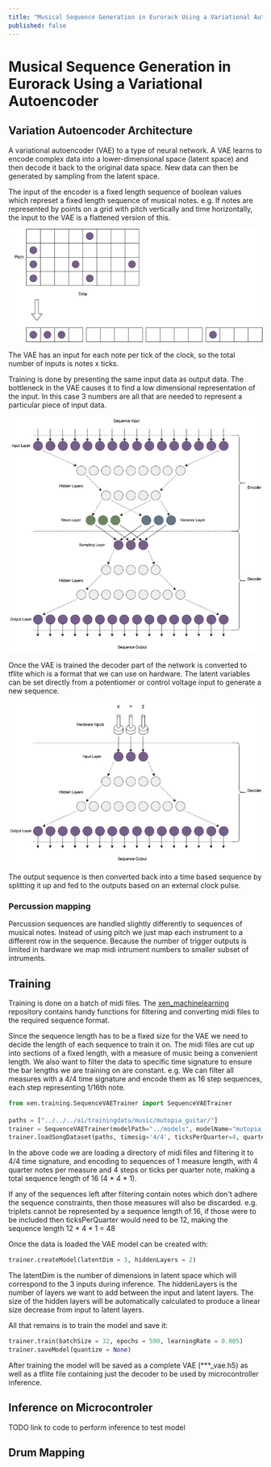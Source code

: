 ```yaml
---
title: "Musical Sequence Generation in Eurorack Using a Variational Autoencoder"
published: false
---
```

# Musical Sequence Generation in Eurorack Using a Variational Autoencoder



## Variation Autoencoder Architecture

A variational autoencoder (VAE) to a type of neural network. A VAE learns to encode complex data into a lower-dimensional space (latent space) and then decode it back to the original data space. New data can then be generated by sampling from the latent space.

The input of the encoder is a fixed length sequence of boolean values which represet a fixed length sequence of musical notes. e.g. If notes are represented by points on a grid with pitch vertically and time horizontally, the input to the VAE is a flattened version of this.

![Input](/assets/images/2023-10-27-vae-musical-sequence-generation/input_encoding.drawio.png)

The VAE has an input for each note per tick of the clock, so the total number of inputs is notes x ticks.

Training is done by presenting the same input data as output data. The bottleneck in the VAE causes it to find a low dimensional representation of the input. In this case 3 numbers are all that are needed to represent a particular piece of input data.

![VAE](/assets/images/2023-10-27-vae-musical-sequence-generation/vae_training.drawio.png)

Once the VAE is trained the decoder part of the network is converted to tflite which is a format that we can use on hardware. The latent variables can be set directly from a potentiomer or control voltage input to generate a new sequence.

![Decoder](/assets/images/2023-10-27-vae-musical-sequence-generation/vae_inference.drawio.png)

The output sequence is then converted back into a time based sequence by splitting it up and fed to the outputs based on an external clock pulse.

### Percussion mapping

Percussion sequences are handled slightly differently to sequences of musical notes. Instead of using pitch we just map each instrument to a different row in the sequence. Because the number of trigger outputs is limited in hardware we map midi intrument numbers to smaller subset of intruments.



## Training

Training is done on a batch of midi files. The [xen_machinelearning](https://github.com/pigatron-industries/xen_machinelearning/blob/main/python/train_vae.ipynb) repository contains handy functions for filtering and converting midi files to the required sequence format.

Since the sequence length has to be a fixed size for the VAE we need to decide the length of each sequence to train it on. The midi files are cut up into sections of a fixed length, with a measure of music being a convenient length. We also want to filter the data to specific time signature to ensure the bar lengths we are training on are constant. e.g. We can filter all measures with a 4/4 time signature and encode them as 16 step sequences, each step representing 1/16th note.

``` python
from xen.training.SequenceVAETrainer import SequenceVAETrainer

paths = ["../../../ai/trainingdata/music/mutopia_guitar/"]
trainer = SequenceVAETrainer(modelPath="../models", modelName="mutopia_guitar_16")
trainer.loadSongDataset(paths, timesig='4/4', ticksPerQuarter=4, quartersPerMeasure=4, measuresPerSequence=1)
```

In the above code we are loading a directory of midi files and filtering it to 4/4 time signature, and encoding to sequences of 1 measure length, with 4 quarter notes per measure and 4 steps or ticks per quarter note, making a total sequence length of 16 (4 * 4 * 1).

If any of the sequences left after filtering contain notes which don't adhere the sequence constraints, then those measures will also be discarded. e.g. triplets cannot be represented by a sequence length of 16, if those were to be included then ticksPerQuarter would need to be 12, making the sequence length 12 * 4 * 1 = 48

Once the data is loaded the VAE model can be created with:

``` python
trainer.createModel(latentDim = 3, hiddenLayers = 2)
```

The latentDim is the number of dimensions in latent space which will correspond to the 3 inputs during inference. The hiddenLayers is the number of layers we want to add between the input and latent layers. The size of the hidden layers will be automatically calculated to produce a linear size decrease from input to latent layers.

All that remains is to train the model and save it:

``` python
trainer.train(batchSize = 32, epochs = 500, learningRate = 0.005)
trainer.saveModel(quantize = None)
```

After training the model will be saved as a complete VAE (***_vae.h5) as well as a tflite file containing just the decoder to be used by microcontroller inference. 

## Inference on Microcontroler

TODO link to code to perform inference to test model

## Drum Mapping


